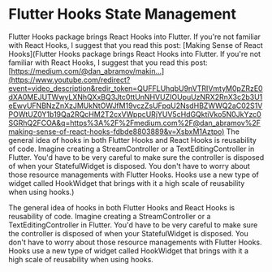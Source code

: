 # Flutter Hooks State Management

Flutter Hooks package brings React Hooks into Flutter. If you're not familiar with React Hooks, I suggest that you read this post: [Making Sense of React Hooks](Flutter Hooks package brings React Hooks into Flutter. If you're not familiar with React Hooks, I suggest that you read this post: [https://medium.com/@dan_abramov/makin...](https://www.youtube.com/redirect?event=video_description&redir_token=QUFFLUhqbU9nVTRIVmtyM0pZRzE0dXA0MEJUTWwyLXNhQXxBQ3Jtc0ttUnNHVUZIOUpuUzNRX2RnX3c2b3U1eEwyUFNBNzZnXzJMUkNtOWJfM19vczZsUFpqU2NsdHBZWWQ2aC02S1VPOWtUZ0Y1b19Qa2RQcHM2T2cxVWppcURjYUV5cHdGQktiVko5N0JkYzc0SGRhQ2FCOA&q=https%3A%2F%2Fmedium.com%2F@dan_abramov%2Fmaking-sense-of-react-hooks-fdbde8803889&v=XsbxM1Aztpo) The general idea of hooks in both Flutter Hooks and React Hooks is reusability of code. Imagine creating a StreamController or a TextEditingController in Flutter. You'd have to be very careful to make sure the controller is disposed of when your StatefulWidget is disposed. You don't have to worry about those resource managements with Flutter Hooks. Hooks use a new type of widget called HookWidget that brings with it a high scale of reusability when using hooks.)

The general idea of hooks in both Flutter Hooks and React Hooks is reusability of code. Imagine creating a StreamController or a TextEditingController in Flutter. You'd have to be very careful to make sure the controller is disposed of when your StatefulWidget is disposed. You don't have to worry about those resource managements with Flutter Hooks. Hooks use a new type of widget called HookWidget that brings with it a high scale of reusability when using hooks.
